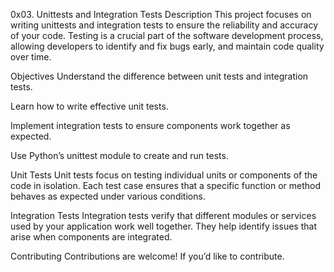 0x03. Unittests and Integration Tests
Description
This project focuses on writing unittests and integration tests to ensure the reliability and accuracy of your code. Testing is a crucial part of the software development process, allowing developers to identify and fix bugs early, and maintain code quality over time.

Objectives
Understand the difference between unit tests and integration tests.

Learn how to write effective unit tests.

Implement integration tests to ensure components work together as expected.

Use Python’s unittest module to create and run tests.

Unit Tests
Unit tests focus on testing individual units or components of the code in isolation. Each test case ensures that a specific function or method behaves as expected under various conditions.

Integration Tests
Integration tests verify that different modules or services used by your application work well together. They help identify issues that arise when components are integrated.

Contributing
Contributions are welcome! If you’d like to contribute.
